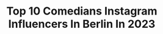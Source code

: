---
title: Top 10 Comedians Instagram Influencers In Berlin In 2023
description: >-
  Find top comedians Instagram influencers in Berlin in 2023. Most popular hashtags: #berlin #comedy #standupcomedy #lustig.
platform: Instagram
hits: 11
text_top: See the top-rated Instagram profiles on inBeat.
text_bottom: Our database has 11 Instagram influencers like this in Berlin, Germany for you to work with.
profiles:
  - username: "jurassicaparka"
    fullname: >-
      Jurassica Parka
    bio: >-
      Dragqueen und Comedian aus Berlin ❤️
    location: "Germany"
    followers: 11783
    engagement: 527
    commentsToLikes: 0.035692
    id: ck6titt1b1exb0j71s3gqh92m
    verified: false
    hashtags: "#brunotaut, #parkaundweinhaus, #goldengmilfs, #bkalebt"
  - username: "fabio_landert"
    fullname: >-
      Fabio Landert
    bio: >-
      🎤 Stand-Up Comedian 🎮 Twitch: fabiolandert_tv 🎫 Tickets für den Event Comedy Split 🔽
    location: "Germany"
    followers: 7579
    engagement: 741
    commentsToLikes: 0.047045
    id: ck136pf3y7m2y0i19d7lvtio8
    verified: false
    hashtags: "#schweiz, #standup, #show, #comedyshow"
  - username: "kawuskalantar"
    fullname: >-
      Kawus Kalantar
    bio: >-
      Stand-up Comedian. Booking: mail@klartext-booking.de Podcast 👉@chipsundkaviar 🔥🔥🔥 Offizieller Kawus Kalender 2021!👇
    location: "Germany"
    followers: 47990
    engagement: 766
    commentsToLikes: 0.010725
    id: ck0vyrlxh5gde0i19qsdceulo
    verified: false
    hashtags: "#podcast, #kawuskalender, #merch, #felixlobrecht"
  - username: "rrrudya"
    fullname: >-
      Alina Rudya
    bio: >-
      Professional photographer & amateur comedian ➡️Berlin based. @bellcollective founder 📧 Alinarudya@wherever.me
    location: "Germany"
    followers: 86002
    engagement: 134
    commentsToLikes: 0.022031
    id: ck0tufl4p6xt40i19yz9co4ra
    verified: true
    hashtags: "#werbung, #nikondach, #nikonz7, #sponsored"
  - username: "jordanalmani"
    fullname: >-
      JORDANALMANI🇩🇪
    bio: >-
      Actor - Comedian 🇩🇪 📩: Anfrage almanis999@gmail.com ⬇️:❗️Neues VIDEO auf YOUTUBE❗️⬇️
    location: "Germany"
    followers: 10146
    engagement: 775
    commentsToLikes: 0.012937
    id: ck137ogl2ckcm0i195jl1w705
    verified: false
    hashtags: "#witzigevideos, #schwarzerhumor, #essen, #lustigespr"
  - username: "saschagrammel"
    fullname: >-
      Sascha Grammel
    bio: >-
      Puppet-Comedian I ❤️ Spandau Meine lustigen Kühlschrankmagneten findest du hier:
    location: "Germany"
    followers: 215926
    engagement: 246
    commentsToLikes: 0.014914
    id: ck6titoiu1epe0j71j3ulksz0
    verified: true
    hashtags: "#geschenke, #josie, #spass, #spa"
  - username: "osan_yaran"
    fullname: >-
      Osan Yaran
    bio: >-
      Berlin based... Standupcomedian Mad Monkey - der Podcast (spotify) Tik Tok: Osan Yaran Soloprogramm - Schublade kaputt!
    location: "Germany"
    followers: 26468
    engagement: 520
    commentsToLikes: 0.011586
    id: ck5bxp0ngo51o0i11ot8s6r52
    verified: true
    hashtags: "#lustig, #comedy, #funnyvideos, #instagram"
  - username: "sedo_wexx_tv"
    fullname: >-
      ⛔️🏅📺Sedo_WexxTV📺🏅⛔️
    bio: >-
      📩Booking: koc.sedat2121@outlook.com •King of Synchro🎙🌏 •Twitch: sedo_wexx_tv (Neu) • www.sedowexx.shop 🎁 (Neu) • YouTube: sedowexxtv (Neu)
    location: "Germany"
    followers: 86228
    engagement: 676
    commentsToLikes: 0.026173
    id: ckap4sxtu8q7x0i780tkqlrnc
    verified: false
    hashtags: "#bremen, #comedy, #mannheim, #hamburg"
  - username: "haifischlikez"
    fullname: >-
      H A I F I S C H L I K E Z 67 🔞
    bio: >-
      @amin7_hfl @benjamin_hfl ‼️ TikTok: 360.000 ‼️
    location: "Germany"
    followers: 12167
    engagement: 1129
    commentsToLikes: 0.057381
    id: ck14l9pmdtjt60i19lml4zb6e
    verified: false
    hashtags: "#comedyvideo, #heidelberg, #mannheimcity, #funnyvideos"
  - username: "masudakbarzadeh"
    fullname: >-
      Persianfreak
    bio: >-
      Sohn von Prinzessin Scheherazade und dem Piratenkönig vom Taka- Tuka-Land Oft missverstandener Träumer… Masuds Welt, die Welt vom Persianfreak.
    location: "Germany"
    followers: 7191
    engagement: 332
    commentsToLikes: 0.056320
    id: ck6uh25kp6jxo0j71riw346ce
    verified: true
    hashtags: "#tutorial, #masudcomedy, #art, #repost"
---